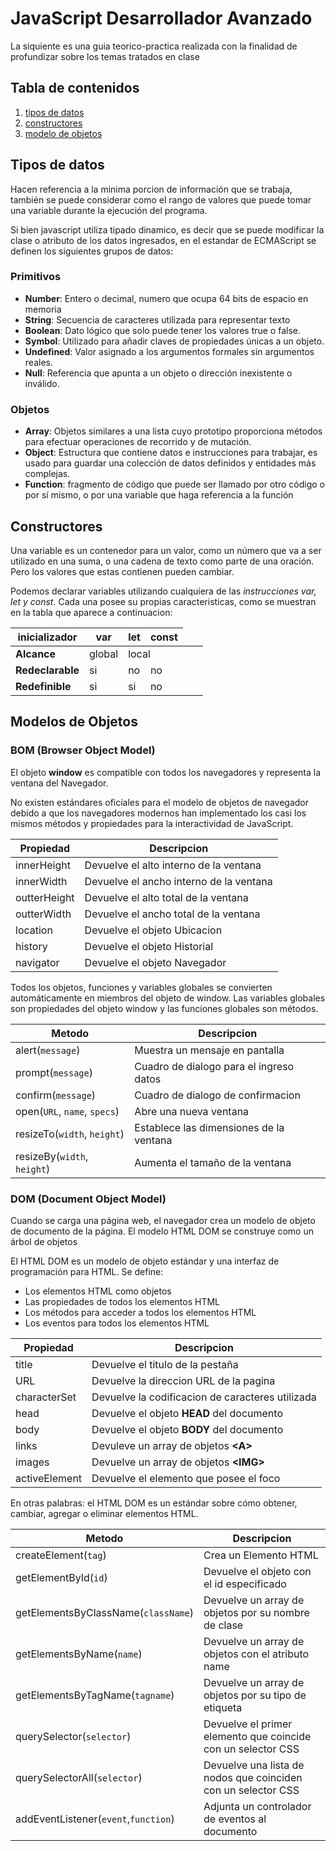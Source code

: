 # JavaScript Desarrollador Avanzado

La siquiente es una guia teorico-practica realizada con la finalidad de profundizar sobre los temas tratados en clase

## Tabla de contenidos
1. [tipos de datos](tipos-de-datos)
1. [constructores](constructores)
1. [modelo de objetos](modelo-de-objetos)

## Tipos de datos
Hacen referencia a la minima porcion de información que se trabaja, también se puede considerar como el rango de valores que puede tomar una variable durante la ejecución del programa. 

Si bien javascript utiliza tipado dinamico, es decir que se puede modificar la clase o atributo de los datos ingresados, en el estandar de ECMAScript se definen los siguientes grupos de datos:

### Primitivos
* __Number__: Entero o decimal, numero que ocupa 64 bits de espacio en memoria
* __String__: Secuencia de caracteres utilizada para representar texto
* __Boolean__: Dato lógico que solo puede tener los valores true o false.
* __Symbol__: Utilizado para añadir claves de propiedades únicas a un objeto.
* __Undefined__: Valor asignado a los argumentos formales sin argumentos reales.
* __Null__: Referencia que apunta a un objeto o dirección inexistente o inválido.
### Objetos
* __Array__: Objetos similares a una lista cuyo prototipo proporciona métodos para efectuar operaciones de recorrido y de mutación.
* __Object__: Estructura que contiene datos e instrucciones para trabajar, es usado para guardar una colección de datos definidos y entidades más complejas.
* __Function__: fragmento de código que puede ser llamado por otro código o por sí mismo, o por una variable que haga referencia a la función

## Constructores
Una variable es un contenedor para un valor, como un número que va a ser utilizado en una suma, o una cadena de texto como parte de una oración. Pero los valores que estas contienen pueden cambiar.

Podemos declarar variables utilizando cualquiera de las _instrucciones var, let y const_. Cada una posee su propias caracteristicas, como se muestran en la tabla que aparece a continuacion:

| __inicializador__ | var 	| let 	| const |
|---------------|-------|-------|-------|
| __Alcance__ 	| global <td colspan="2">local</td>
| __Redeclarable__	| si 	| no	| no 	|
| __Redefinible__ 	| si 	| si 	| no 	|

## Modelos de Objetos

### BOM (Browser Object Model)
El objeto __window__ es compatible con todos los navegadores y representa la ventana del Navegador. 

No existen estándares oficiales para el modelo de objetos de navegador debido a que los navegadores modernos han implementado los casi los mismos métodos y propiedades para la interactividad de JavaScript.


|Propiedad|Descripcion|
|-|-|
|innerHeight| Devuelve el alto interno de la ventana|
|innerWidth| Devuelve el ancho interno de la ventana|
|outterHeight| Devuelve el alto total de la ventana|
|outterWidth| Devuelve el ancho total de la ventana|
|location| Devuelve el objeto Ubicacion |
|history| Devuelve el objeto Historial |
|navigator| Devuelve el objeto Navegador |

Todos los objetos, funciones y variables globales se convierten automáticamente en miembros del objeto de window. Las variables globales son propiedades del objeto window y las funciones globales son métodos.

|Metodo|Descripcion|
|-|-|
|alert(`message`)| Muestra un mensaje en pantalla |
|prompt(`message`)| Cuadro de dialogo para el ingreso datos |
|confirm(`message`)| Cuadro de dialogo de confirmacion |
|open(`URL`, `name`, `specs`)|Abre una nueva ventana |
|resizeTo(`width`, `height`)| Establece las dimensiones de la ventana |
|resizeBy(`width`, `height`)| Aumenta el tamaño de la ventana |

### DOM (Document Object Model)
Cuando se carga una página web, el navegador crea un modelo de objeto de documento de la página. El modelo HTML DOM se construye como un árbol de objetos

El HTML DOM es un modelo de objeto estándar y una interfaz de programación para HTML. Se define:

* Los elementos HTML como objetos
* Las propiedades de todos los elementos HTML
* Los métodos para acceder a todos los elementos HTML
* Los eventos para todos los elementos HTML

|Propiedad|Descripcion|
|-|-|
|title| Devuelve el titulo de la pestaña|
|URL| Devuelve la direccion URL de la pagina|
|characterSet| Devuelve la codificacion de caracteres utilizada|
|head| Devuelve el objeto __HEAD__ del documento|
|body| Devuelve el objeto __BODY__ del documento|
|links| Devuleve un array de objetos __&lt;A>__ |
|images| Devuelve un array de objetos __&lt;IMG>__ |
|activeElement| Devuelve el elemento que posee el foco|

En otras palabras: el HTML DOM es un estándar sobre cómo obtener, cambiar, agregar o eliminar elementos HTML.

|Metodo|Descripcion|
|-|-|
|createElement(`tag`)| Crea un Elemento HTML|
|getElementById(`id`)| Devuelve el objeto con el id especificado
|getElementsByClassName(`className`)| Devuelve un array de objetos por su nombre de clase
|getElementsByName(`name`)| Devuelve un array de objetos con el atributo name
|getElementsByTagName(`tagname`)| Devuelve un array de objetos por su tipo de etiqueta
|querySelector(`selector`)| Devuelve el primer elemento que coincide con un selector CSS
|querySelectorAll(`selector`)| Devuelve una lista de nodos que coinciden con un selector CSS
|addEventListener(`event`,`function`)| Adjunta un controlador de eventos al documento|
